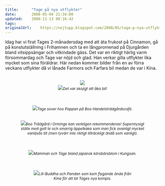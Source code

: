 ```yaml
---
title:		"Tage på nya utflykter"
date:		2008-05-04 21:34:00
updated:	2008-11-13 08:16:42
tags: 	
originalUrl:	https://nejtupp.blogspot.com/2008/05/tage-p-nya-utflykter.html
---
```


Idag har vi firat Tages 2-månadersdag med att äta frukost på Cinnamon, gå på konstutställning i Frihamnen och ta en långpromenad på Djurgården bland vitsippsängar och vitkindade gäss. Det var en riktigt härlig varm försommardag och Tage var nöjd och glad. Han verkar gilla utflykter lika mycket som sina föräldrar. Här nedan kommer bilder från en av förra veckans utflykter då vi lånade Farmors och Farfars bil medan de var i Kina.<br><br><div style="text-align: center;"><img src="../../../../img/DSC00585_1024px.jpg"><br><img src="../../../../img/DSC00603_1024px.jpg"><span style="font-style: italic;font-size:85%;">Det var skojigt att åka bil!<br><br><br></span></div><br><div style="text-align: center;"><img src="../../../../img/_MG_1105_1024pix.jpg"><span style="font-size:85%;"><span style="font-style: italic;">Tage sover hos Pappan på Boo Handelsträdgårdscafé.<br><br></span></span><span style="font-size:85%;"><span style="font-style: italic;"><br></span></span></div><div style="text-align: center;"><div style="text-align: center;"><img src="../../../../img/_MG_1108_1024pix.jpg"><span style="font-size:85%;"><span style="font-style: italic;">Boo Trädgård i Orminge kan verkligen rekommenderas! Supermysigt<br>ställe med gott te och smarrig äppelkaka som man fick ovanligt mycket<br>vaniljsås till (men tyvärr inte riktigt tillräckligt ändå som vanligt).<br><br><br></span></span></div><br><img src="../../../../img/_MG_1118_1024pix.jpg"><span style="font-style: italic;font-size:85%;">Mamman och Tage bland japansk körsbärsblom i Kungsan.<br><br><br></span><br><img src="../../../../img/_MG_1205_1024pix.jpg"><span style="font-size:85%;"><span style="font-style: italic;">Lill-Buddha och Pandan som kom flygande ända från<br>Kina för att bli Tages nya kompis.</span></span><br></div>
<!-- no comments on this post -->